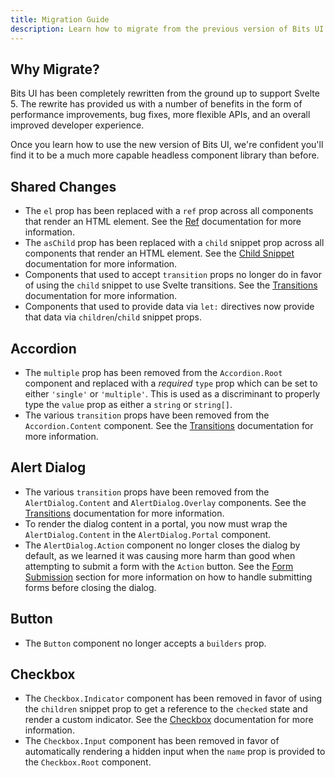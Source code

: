 ```yaml
---
title: Migration Guide
description: Learn how to migrate from the previous version of Bits UI to the latest version.
---
```


## Why Migrate?

Bits UI has been completely rewritten from the ground up to support Svelte 5. The rewrite has provided us with a number of benefits in the form of performance improvements, bug fixes, more flexible APIs, and an overall improved developer experience.

Once you learn how to use the new version of Bits UI, we're confident you'll find it to be a much more capable headless component library than before.

## Shared Changes

-   The `el` prop has been replaced with a `ref` prop across all components that render an HTML element. See the [Ref](/docs/ref) documentation for more information.
-   The `asChild` prop has been replaced with a `child` snippet prop across all components that render an HTML element. See the [Child Snippet](/docs/child-snippet) documentation for more information.
-   Components that used to accept `transition` props no longer do in favor of using the `child` snippet to use Svelte transitions. See the [Transitions](/docs/transitions) documentation for more information.
-   Components that used to provide data via `let:` directives now provide that data via `children`/`child` snippet props.

## Accordion

-   The `multiple` prop has been removed from the `Accordion.Root` component and replaced with a _required_ `type` prop which can be set to either `'single'` or `'multiple'`. This is used as a discriminant to properly type the `value` prop as either a `string` or `string[]`.
-   The various `transition` props have been removed from the `Accordion.Content` component. See the [Transitions](/docs/transitions) documentation for more information.

## Alert Dialog

-   The various `transition` props have been removed from the `AlertDialog.Content` and `AlertDialog.Overlay` components. See the [Transitions](/docs/transitions) documentation for more information.
-   To render the dialog content in a portal, you now must wrap the `AlertDialog.Content` in the `AlertDialog.Portal` component.
-   The `AlertDialog.Action` component no longer closes the dialog by default, as we learned it was causing more harm than good when attempting to submit a form with the `Action` button. See the [Form Submission](/docs/components/alert-dialog#form-submission) section for more information on how to handle submitting forms before closing the dialog.

## Button

-   The `Button` component no longer accepts a `builders` prop.

## Checkbox

-   The `Checkbox.Indicator` component has been removed in favor of using the `children` snippet prop to get a reference to the `checked` state and render a custom indicator. See the [Checkbox](/docs/components/checkbox) documentation for more information.
-   The `Checkbox.Input` component has been removed in favor of automatically rendering a hidden input when the `name` prop is provided to the `Checkbox.Root` component.
